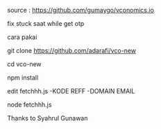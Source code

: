 source : https://github.com/gumaygo/vconomics.io

fix stuck saat while get otp


cara pakai 

git clone https://github.com/adarafi/vco-new

cd vco-new

npm install

edit fetchhh.js
-KODE REFF
-DOMAIN EMAIL

node fetchhh.js

Thanks to Syahrul Gunawan
